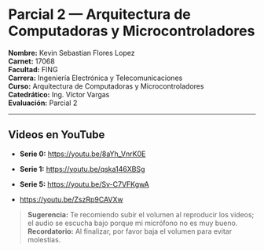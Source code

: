 # Parcial 2 — Arquitectura de Computadoras y Microcontroladores

**Nombre:** Kevin Sebastian Flores Lopez  
**Carnet:** 17068  
**Facultad:** FING  
**Carrera:** Ingeniería Electrónica y Telecomunicaciones  
**Curso:** Arquitectura de Computadoras y Microcontroladores  
**Catedrático:** Ing. Víctor Vargas  
**Evaluación:** Parcial 2

---

## Videos en YouTube

- **Serie 0:** https://youtu.be/8aYh_VnrK0E  
- **Serie 1:** https://youtu.be/qska146XBSg

- **Serie 5:** https://youtu.be/Sv-C7VFKgwA
- https://youtu.be/ZszRp9CAVXw
  

> **Sugerencia:** Te recomiendo subir el volumen al reproducir los videos; el audio se escucha bajo porque mi micrófono no es muy bueno.  
> **Recordatorio:** Al finalizar, por favor baja el volumen para evitar molestias.
